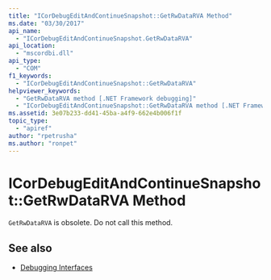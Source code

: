 ```yaml
---
title: "ICorDebugEditAndContinueSnapshot::GetRwDataRVA Method"
ms.date: "03/30/2017"
api_name: 
  - "ICorDebugEditAndContinueSnapshot.GetRwDataRVA"
api_location: 
  - "mscordbi.dll"
api_type: 
  - "COM"
f1_keywords: 
  - "ICorDebugEditAndContinueSnapshot::GetRwDataRVA"
helpviewer_keywords: 
  - "GetRwDataRVA method [.NET Framework debugging]"
  - "ICorDebugEditAndContinueSnapshot::GetRwDataRVA method [.NET Framework debugging]"
ms.assetid: 3e07b233-dd41-45ba-a4f9-662e4b006f1f
topic_type: 
  - "apiref"
author: "rpetrusha"
ms.author: "ronpet"
---
```

# ICorDebugEditAndContinueSnapshot::GetRwDataRVA Method
`GetRwDataRVA` is obsolete. Do not call this method.  
  
## See also

- [Debugging Interfaces](../../../../docs/framework/unmanaged-api/debugging/debugging-interfaces.md)
